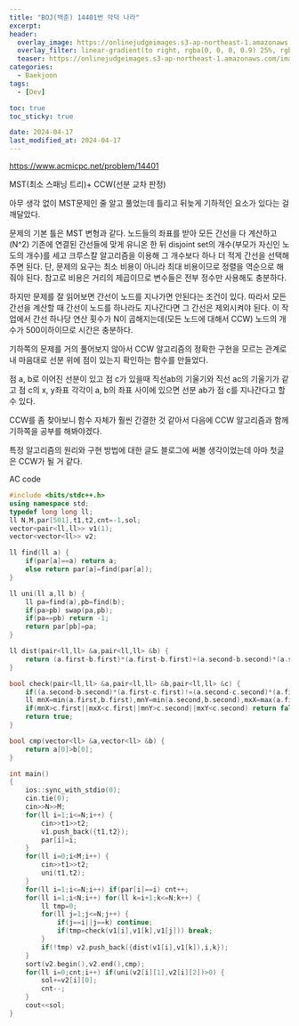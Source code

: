 ```yaml
---
title: "BOJ(백준) 14401번 악덕 나라"
excerpt:
header:
  overlay_image: https://onlinejudgeimages.s3-ap-northeast-1.amazonaws.com/images/boj-og.png
  overlay_filter: linear-gradient(to right, rgba(0, 0, 0, 0.9) 25%, rgba(0, 0, 0, 0))
  teaser: https://onlinejudgeimages.s3-ap-northeast-1.amazonaws.com/images/boj-og.png
categories:
  - Baekjoon
tags:
  - [Dev]

toc: true
toc_sticky: true

date: 2024-04-17
last_modified_at: 2024-04-17
---
```


<https://www.acmicpc.net/problem/14401>


MST(최소 스패닝 트리)+ CCW(선분 교차 판정)
 
아무 생각 없이 MST문제인 줄 알고 풀었는데 틀리고 뒤늦게 기하적인 요소가 있다는 걸 깨달았다.

문제의 기본 틀은 MST 변형과 같다. 노드들의 좌표를 받아 모든 간선을 다 계산하고(N^2) 기존에 연결된 간선들에 맞게 유니온 한 뒤 disjoint set의 개수(부모가 자신인 노도의 개수)를 세고 크루스칼 알고리즘을 이용해 그 개수보다 하나 더 적게 간선을 선택해주면 된다. 단, 문제의 요구는 최소 비용이 아니라 최대 비용이므로 정렬을 역순으로 해줘야 된다. 참고로 비용은 거리의 제곱이므로 변수들은 전부 정수만 사용해도 충분하다.

하지만 문제를 잘 읽어보면 간선이 노드를 지나가면 안된다는 조건이 있다. 따라서 모든 간선을 계산할 때 간선이 노드를 하나라도 지나간다면 그 간선은 제외시켜야 된다. 이 작업에서 간선 하나당 연산 횟수가 N이 곱해지는데(모든 노드에 대해서 CCW) 노드의 개수가 500이하이므로 시간은 충분하다.

기하쪽의 문제를 거의 풀어보지 않아서 CCW 알고리즘의 정확한 구현을 모르는 관계로 내 마음대로 선분 위에 점이 있는지 확인하는 함수를 만들었다.

점 a, b로 이어진 선분이 있고 점 c가 있을때 직선ab의 기울기와 직선 ac의 기울기가 같고 점 c의 x, y좌표 각각이 a, b의 좌표 사이에 있으면 선분 ab가 점 c를 지나간다고 할 수 있다.

CCW를 좀 찾아보니 함수 자체가 훨씬 간결한 것 같아서 다음에 CCW 알고리즘과 함께 기하쪽을 공부를 해봐야겠다.

특정 알고리즘의 원리와 구현 방법에 대한 글도 블로그에 써볼 생각이었는데 아마 첫글은 CCW가 될 거 같다.

AC code
```cpp
#include <bits/stdc++.h>
using namespace std;
typedef long long ll;
ll N,M,par[501],t1,t2,cnt=-1,sol;
vector<pair<ll,ll>> v1(1);
vector<vector<ll>> v2;

ll find(ll a) {
	if(par[a]==a) return a;
	else return par[a]=find(par[a]);
}

ll uni(ll a,ll b) {
	ll pa=find(a),pb=find(b);
	if(pa>pb) swap(pa,pb);
	if(pa==pb) return -1;
	return par[pb]=pa;
}

ll dist(pair<ll,ll> &a,pair<ll,ll> &b) {
	return (a.first-b.first)*(a.first-b.first)+(a.second-b.second)*(a.second-b.second);
}

bool check(pair<ll,ll> &a,pair<ll,ll> &b,pair<ll,ll> &c) {
	if((a.second-b.second)*(a.first-c.first)!=(a.second-c.second)*(a.first-b.first)) return false;
	ll mnX=min(a.first,b.first),mnY=min(a.second,b.second),mxX=max(a.first,b.first),mxY=max(a.second,b.second);
	if(mnX>c.first||mxX<c.first||mnY>c.second||mxY<c.second) return false;
	return true;
}

bool cmp(vector<ll> &a,vector<ll> &b) {
	return a[0]>b[0];
}

int main()
{
	ios::sync_with_stdio(0);
	cin.tie(0);
	cin>>N>>M;
	for(ll i=1;i<=N;i++) {
		cin>>t1>>t2;
		v1.push_back({t1,t2});
		par[i]=i;
	}
	for(ll i=0;i<M;i++) {
		cin>>t1>>t2;
		uni(t1,t2);
	}
	for(ll i=1;i<=N;i++) if(par[i]==i) cnt++;
	for(ll i=1;i<N;i++) for(ll k=i+1;k<=N;k++) {
		ll tmp=0;
		for(ll j=1;j<=N;j++) {
			if(j==i||j==k) continue;
			if(tmp=check(v1[i],v1[k],v1[j])) break;
		}
		if(!tmp) v2.push_back({dist(v1[i],v1[k]),i,k});
	}
	sort(v2.begin(),v2.end(),cmp);
	for(ll i=0;cnt;i++) if(uni(v2[i][1],v2[i][2])>0) {
		sol+=v2[i][0];
		cnt--;
	}
	cout<<sol;
}
```